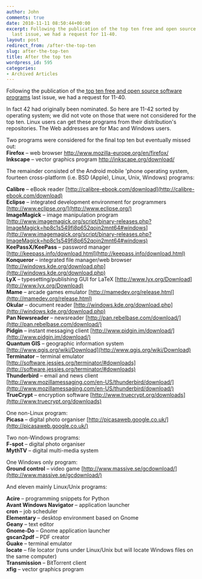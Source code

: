 ```yaml
---
author: John
comments: true
date: 2010-11-11 08:50:44+00:00
excerpt: Following the publication of the top ten free and open source software programs
  last issue, we had a request for 11-40.
layout: post
redirect_from: /after-the-top-ten
slug: after-the-top-ten
title: After the top ten
wordpress_id: 595
categories:
- Archived Articles
---
```


Following the publication of the[ top ten free and open source software programs](/page_id=546) last issue, we had a request for 11-40.

In fact 42 had originally been nominated. So here are 11-42 sorted by operating system; we did not vote on those that were not considered for the top ten. Linux users can get these programs from their distribution's repositories. The Web addresses are for Mac and Windows users.

Two programs were considered for the final top ten but eventually missed out:  
**Firefox** – web browser http://www.mozilla-europe.org/en/firefox/  
**Inkscape** – vector graphics program http://inkscape.org/download/  

The remainder consisted of the Android mobile 'phone operating system, fourteen cross-platform (i.e. BSD (Apple), Linux, Unix, Windows) programs:

**Calibre** – eBook reader [http://calibre-ebook.com/download](http://calibre-ebook.com/download)  
**Eclipse** – integrated development environment for programmers [http://www.eclipse.org/](http://www.eclipse.org/)  
**ImageMagick** – image manipulation program [http://www.imagemagick.org/script/binary-releases.php?ImageMagick=hp8c1s549fi8p652qojn2mnt64#windows](http://www.imagemagick.org/script/binary-releases.php?ImageMagick=hp8c1s549fi8p652qojn2mnt64#windows)  
**KeePassX/KeePass** – password manager [http://keepass.info/download.html](http://keepass.info/download.html)  
**Konqueror** – integrated file manager/web browser [http://windows.kde.org/download.php](http://windows.kde.org/download.php)  
**LyX** – typesetting/publishing GUI for LaTeX [http://www.lyx.org/Download](http://www.lyx.org/Download)  
**Mame** – arcade games emulator [http://mamedev.org/release.html](http://mamedev.org/release.html)  
**Okular** – document reader [http://windows.kde.org/download.php](http://windows.kde.org/download.php)  
**Pan Newsreader** – newsreader [http://pan.rebelbase.com/download/](http://pan.rebelbase.com/download/)  
**Pidgin** – instant messaging client [http://www.pidgin.im/download/](http://www.pidgin.im/download/)  
**Quantum GIS** – geographic information system [http://www.qgis.org/wiki/Download](http://www.qgis.org/wiki/Download)  
**Terminator** – terminal emulator [http://software.jessies.org/terminator/#downloads](http://software.jessies.org/terminator/#downloads)  
**Thunderbird** – email and news client [http://www.mozillamessaging.com/en-US/thunderbird/download/](http://www.mozillamessaging.com/en-US/thunderbird/download/)  
**TrueCrypt** – encryption software [http://www.truecrypt.org/downloads](http://www.truecrypt.org/downloads)  

One non-Linux program:  
**Picasa** – digital photo organiser [http://picasaweb.google.co.uk/](http://picasaweb.google.co.uk/)

Two non-Windows programs:  
**F-spot** – digital photo organiser  
**MythTV** – digital multi-media system

One Windows only program:  
**Ground control** – video game [http://www.massive.se/gcdownload/](http://www.massive.se/gcdownload/)


And eleven mainly Linux/Unix programs:

**Acire** – programming snippets for Python  
**Avant Windows Navigator** – application launcher  
**cron** – job scheduler  
**Elementary** – desktop environment based on Gnome  
**Geany** – text editor  
**Gnome-Do** – Gnome application launcher  
**gscan2pdf** – PDF creator  
**Guake** – terminal emulator  
**locate** – file locator (runs under Linux/Unix but will locate Windows files on the same computer)  
**Transmission** – BitTorrent client  
**xfig** – vector graphics program  
